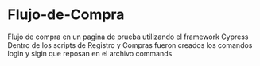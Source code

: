 # Flujo-de-Compra
Flujo de compra en un pagina de prueba utilizando el framework Cypress
Dentro de los scripts de Registro y Compras fueron creados los comandos login y sigin 
que reposan en el archivo commands
